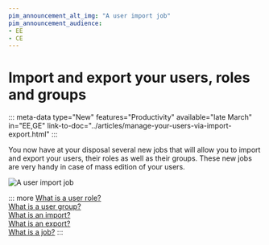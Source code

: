 ```yaml
---
pim_announcement_alt_img: "A user import job"
pim_announcement_audience:
- EE
- CE
---
```


# Import and export your users, roles and groups
::: meta-data type="New" features="Productivity" available="late March" in="EE,GE" link-to-doc="../articles/manage-your-users-via-import-export.html"
:::

You now have at your disposal several new jobs that will allow you to import and export your users, their roles as well as their groups. These new jobs are very handy in case of mass edition of your users.

![A user import job](../img/TODO.png)

::: more
[What is a user role?](../articles/what-is-a-role.html)  
[What is a user group?](../articles/what-is-a-user-group.html)  
[What is an import?](../articles/imports.html)  
[What is an export?](../articles/exports.html)  
[What is a job?](../articles/monitor-jobs.html#what-is-a-job)
:::
